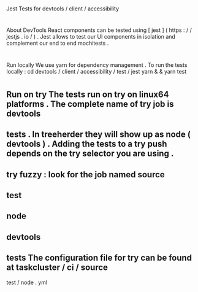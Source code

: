 #
Jest
Tests
for
devtools
/
client
/
accessibility
#
#
About
DevTools
React
components
can
be
tested
using
[
jest
]
(
https
:
/
/
jestjs
.
io
/
)
.
Jest
allows
to
test
our
UI
components
in
isolation
and
complement
our
end
to
end
mochitests
.
#
#
Run
locally
We
use
yarn
for
dependency
management
.
To
run
the
tests
locally
:
cd
devtools
/
client
/
accessibility
/
test
/
jest
yarn
&
&
yarn
test
#
#
Run
on
try
The
tests
run
on
try
on
linux64
platforms
.
The
complete
name
of
try
job
is
devtools
-
tests
.
In
treeherder
they
will
show
up
as
node
(
devtools
)
.
Adding
the
tests
to
a
try
push
depends
on
the
try
selector
you
are
using
.
-
try
fuzzy
:
look
for
the
job
named
source
-
test
-
node
-
devtools
-
tests
The
configuration
file
for
try
can
be
found
at
taskcluster
/
ci
/
source
-
test
/
node
.
yml
